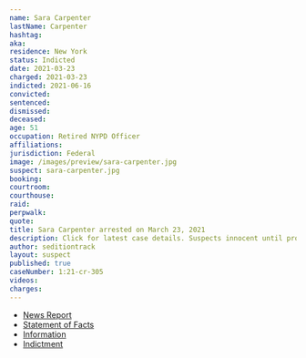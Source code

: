 ```yaml
---
name: Sara Carpenter
lastName: Carpenter
hashtag:
aka:
residence: New York
status: Indicted
date: 2021-03-23
charged: 2021-03-23
indicted: 2021-06-16
convicted:
sentenced:
dismissed:
deceased:
age: 51
occupation: Retired NYPD Officer
affiliations:
jurisdiction: Federal
image: /images/preview/sara-carpenter.jpg
suspect: sara-carpenter.jpg
booking:
courtroom:
courthouse:
raid:
perpwalk:
quote:
title: Sara Carpenter arrested on March 23, 2021
description: Click for latest case details. Suspects innocent until proven guilty.
author: seditiontrack
layout: suspect
published: true
caseNumber: 1:21-cr-305
videos:
charges:
---
```

- [News Report](https://www.nydailynews.com/new-york/nyc-crime/ny-capitol-riots-former-nypd-police-officer-arrest-sara-carpenter-20210323-try3cc7m3bbhrlfrph5emanlqi-story.html)
- [Statement of Facts](https://www.justice.gov/usao-dc/case-multi-defendant/file/1393356/download)
- [Information](https://www.justice.gov/usao-dc/case-multi-defendant/file/1393351/download)
- [Indictment](https://www.justice.gov/usao-dc/case-multi-defendant/file/1416906/download)
